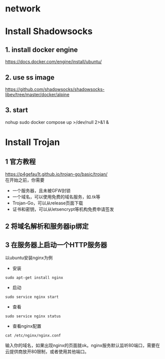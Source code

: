 # network

# Install Shadowsocks
## 1. install docker engine
https://docs.docker.com/engine/install/ubuntu/

## 2. use ss image
https://github.com/shadowsocks/shadowsocks-libev/tree/master/docker/alpine

## 3. start
nohup sudo docker compose up >/dev/null 2>&1 &

  
# Install Trojan
## 1 官方教程
https://p4gefau1t.github.io/trojan-go/basic/trojan/  
在开始之前，你需要
- 一个服务器，且未被GFW封锁
- 一个域名，可以使用免费的域名服务，如.tk等
- Trojan-Go，可以从release页面下载
- 证书和密钥，可以从letsencrypt等机构免费申请签发

## 2 将域名解析和服务器ip绑定

## 3 在服务器上启动一个HTTP服务器
以ubuntu安装nginx为例
- 安装
```
sudo apt-get install nginx
```
- 启动
```
sudo service nginx start
```
- 查看
```
sudo service nginx status
```
- 查看nginx配置
```
cat /etc/nginx/nginx.conf
```
输入你的域名，如果出现nginx的页面就ok。nginx服务默认监听80端口，需要在云提供商放开80限制，或者使用其他端口。
